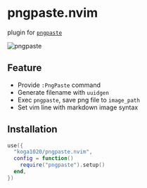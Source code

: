 # pngpaste.nvim

plugin for [`pngpaste`](https://github.com/jcsalterego/pngpaste)

![pngpaste](https://user-images.githubusercontent.com/11972942/208886272-2dd06b75-f72e-4aab-b40b-5b09b26470f5.gif)

## Feature

- Provide `:PngPaste` command
- Generate filename with `uuidgen`
- Exec `pngpaste`, save png file to `image_path`
- Set vim line with markdown image syntax

## Installation

```lua
use({
  "koga1020/pngpaste.nvim",
  config = function()
    require("pngpaste").setup()
  end,
})
```

